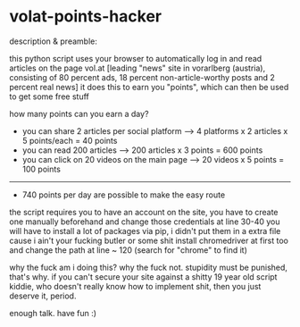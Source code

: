 # volat-points-hacker
description & preamble:

this python script uses your browser to automatically log in and read articles on the page vol.at
[leading "news" site in vorarlberg (austria), consisting of 80 percent ads, 18 percent non-article-worthy posts and 2 percent real news]
it does this to earn you "points", which can then be used to get some free stuff

how many points can you earn a day?
- you can share 2 articles per social platform --> 4 platforms x 2 articles x 5 points/each = 40 points
- you can read 200 articles --> 200 articles x 3 points = 600 points
- you can click on 20 videos on the main page --> 20 videos x 5 points = 100 points
----------
- 740 points per day are possible to make the easy route

the script requires you to have an account on the site, you have to create one manually beforehand and change those credentials at line 30-40
you will have to install a lot of packages via pip, i didn't put them in a extra file cause i ain't your fucking butler or some shit
install chromedriver at first too and change the path at line ~ 120 (search for "chrome" to find it)

why the fuck am i doing this? why the fuck not.
stupidity must be punished, that's why.
if you can't secure your site against a shitty 19 year old script kiddie, who doesn't really know how to implement shit,
then you just deserve it, period.

enough talk. have fun :)
